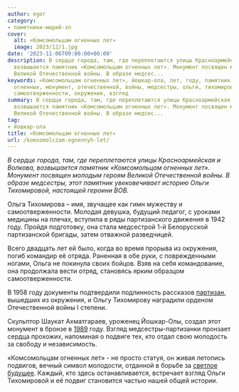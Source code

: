 ```yaml
---
author: egor
category:
- памятники-марий-эл
cover:
  alt: «Комсомольцам огненных лет»
  image: 2023/12/1.jpg
date: '2023-11-06T09:00:00+00:00'
description: В сердце города, там, где переплетаются улицы Красноармейская и Волкова,
  возвышается памятник «Комсомольцам огненных лет». Монумент посвящен молодым героям
  Великой Отечественной войны. В образе медсес...
keywords: «Комсомольцам огненных лет», йошкар-ола, лет, году, памятник, комсомольцам,
  огненных, монумент, отечественной, войны, медсестры, ольги, тихомировой, ольга,
  самоотверженности, окружения, взгляд
summary: В сердце города, там, где переплетаются улицы Красноармейская и Волкова,
  возвышается памятник «Комсомольцам огненных лет». Монумент посвящен молодым героям
  Великой Отечественной войны. В образе медсес...
tag:
- йошкар-ола
title: «Комсомольцам огненных лет»
url: /komsomolczam-ognennyh-let/
---
```


_В сердце города, там, где переплетаются улицы Красноармейская и Волкова, возвышается памятник «Комсомольцам огненных лет». Монумент посвящен молодым героям Великой Отечественной войны. В образе медсестры, этот памятник увековечивает историю Ольги Тихомировой, настоящей героини ВОВ._

Ольга Тихомирова – имя, звучащее как гимн мужеству и самоотверженности. Молодая девушка, будущий педагог, с уроками медицины на плечах, вступила в ряды партизанского движения в 1942 году. Пройдя подготовку, она стала медсестрой 1-й Белорусской партизанской бригады, затем отважной разведчицей.

Всего двадцать лет ей было, когда во время прорыва из окружения, погиб командир её отряда. Раненная в обе руки, с поврежденными ногами, Ольга не покинула своих бойцов. Взяв на себя командование, она продолжала вести отряд, становясь ярким образцом самоотверженности.

В 1958 году документы подтвердили подлинность рассказов [партизан](/wwi/), вышедших из окружения, и Ольгу Тихомирову наградили орденом Отечественной войны I степени.

Скульптор Шаукат Ахматгараев, уроженец Йошкар-Олы, создал этот монумент в бронзе в [1989](https://ru.wikipedia.org/wiki/1989_%D0%B3%D0%BE%D0%B4) году. Взгляд медсестры-партизанки пронзает сердца прохожих, напоминая о подвиге тех, кто отдал свою молодость за свободу и независимость.

«Комсомольцам огненных лет» \- не просто статуя, он живая летопись подвигов, вечный символ молодости, отданной в борьбе за [светлое будущее](/potawatomi/). Каждый, кто здесь останавливается, встречает взгляд Ольги Тихомировой и её подвиг становится частью нашей общей истории.